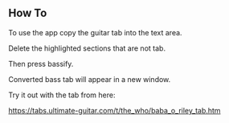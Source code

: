 ## How To

To use the app copy the guitar tab into the text area.

Delete the highlighted sections that are not tab.

Then press bassify.

Converted bass tab will appear in a new window.

Try it out with the tab from here:

https://tabs.ultimate-guitar.com/t/the_who/baba_o_riley_tab.htm